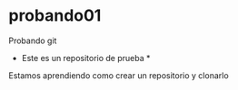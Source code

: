 # probando01
Probando git
* Este es un repositorio de prueba *

Estamos aprendiendo como crear un repositorio y clonarlo
